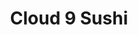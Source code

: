 ---
layout: place
title: Cloud 9 Sushi
permalink: /ohio/cincinnati/cloud-9-sushi.html
stateAbbr: OH
stateName: Ohio
cityName: Cincinnati
seo:
  type: restaurant
  links: https://c9sushi.com/
place_id: ChIJU725to2tQYgR4REZO31T0gE
photos:
  - name: >-
      places/ChIJU725to2tQYgR4REZO31T0gE/photos/AeeoHcIIZoZwKtSEaTzszFFGn9rPt-lU-_Y_ChsNCtVDmpFtZrTC1OgQDC5P5-KJUHxPJupxJbalFNWpburI9naO6PvMUrIde1BzX4w4RsaiERxcQDerez6pRUSOhuzZyNvCWM07q40Yju8HyUhMxTshHTuNIOAsc_xe73YSNGUHFek4PtfU-MpfugYpX-691YR6aBg4DX7pkps10xj0Vv6Nj4fICeLjBaSDEI_ht9MqjV35WpZq6oLTASgTaAFYfaLW8eWjOJOtv_gGhk-hNMYJNs01sGG7VhZGaMsucfzVphIbVhP4Oqna_o80eUBiYBo3i2Et5huVRvX9yE5OxHyAebF5y5nG5NwvFrggrkxj115ARSjZS33AX9aqnVLx0JUSlY_xui-kUlbLNBXVuSZ_taG1K9A196whEtsePTEWGxU
    widthPx: 4032
    heightPx: 3024
    authorAttributions:
      - displayName: Aubrey Backscheider
        uri: https://maps.google.com/maps/contrib/101547607260385954606
        photoUri: >-
          https://lh3.googleusercontent.com/a-/ALV-UjXjnnD7WhqArYVU1k0M1rJWG6fn2xGg_aZjqr955Y_BZm4bIgLo-Q=s100-p-k-no-mo
    flagContentUri: >-
      https://www.google.com/local/imagery/report/?cb_client=maps_api_places.places_api&image_key=!1e10!2sCIHM0ogKEICAgICk6O_nfQ&hl=en-US
    googleMapsUri: >-
      https://www.google.com/maps/place//data=!3m4!1e2!3m2!1sCIHM0ogKEICAgICk6O_nfQ!2e10!4m2!3m1!1s0x8841ad8db6b9bd53:0x1d2537d3b1911e1
  - name: >-
      places/ChIJU725to2tQYgR4REZO31T0gE/photos/AeeoHcKAhiamSfvUeM5B3_kQRTBks_91bowymMa4mAFqiihmktdUZwgkkZB4RRabEQJg8KyoWfOKMhBYry5zzZ9-eVYNKwKfSqn4WmLLZ-rquHp3Pi6OfZllliego2_mXPNwgAoMVRp0ED5B46uYKNiS7Ds8H1vk_3Y4IcZDxzd1Z9Ph1g_Hky4-6S8pDYzZMy0eAWcNeyksf1_76A3SvrIU1pB0-s9tRJAhSmqh5TNiSF2UpYHQr2K1vhVX4wqxXXgZUpCH6EezgQJEWPmesRZMKDt0Sl_PGRvu-nBgqIaCluLwVoqEcTn4LTlU2sAz4wBFW5H22plVU3o-HXR7OFGeZoYfJV6qtohjFCznkssmZaSjjj0bKaD_c3nawjCRj_fEzeOQUkybM28QRte4LGh_GWSBoKAOphQKqBmL2YPf5gIYMZBo
    widthPx: 3870
    heightPx: 3553
    authorAttributions:
      - displayName: Mitchel Cabanas
        uri: https://maps.google.com/maps/contrib/114772932212959033238
        photoUri: >-
          https://lh3.googleusercontent.com/a/ACg8ocJN0v5fPuNT9OilnS9IvDEAAHbgcVlRNyF90GWznD1wpgGbHw=s100-p-k-no-mo
    flagContentUri: >-
      https://www.google.com/local/imagery/report/?cb_client=maps_api_places.places_api&image_key=!1e10!2sCIHM0ogKEICAgIDb38CemQE&hl=en-US
    googleMapsUri: >-
      https://www.google.com/maps/place//data=!3m4!1e2!3m2!1sCIHM0ogKEICAgIDb38CemQE!2e10!4m2!3m1!1s0x8841ad8db6b9bd53:0x1d2537d3b1911e1
  - name: >-
      places/ChIJU725to2tQYgR4REZO31T0gE/photos/AeeoHcI8Jme20qu58fYNqSgaSemD2FxmqT8iUpnMLK7U98jNZWsgn7hSAgR2Ub6n20vvA0sq3qXBGsIkIOGprpzpngXN3UkbwIEdN_47GK-dy1uLmZ02upKtcj2oNExKRq8QTL8SQO_gMLvaWQHl8WbQ-eHIHyCAeC2AC0XyYeIcKHvebm_lV-moM6ljtZSozsBthg7OtJbb13kN6Vq0QzzN3rxLZCjEjSbU4Xil-ndLfQ3DpKIDg3N9SEUU_6OjhXreOosMr6TRabOR7cqCfIxDEaYk11dpbY73r1TfEYRE-_Y_qCWT4pQFf4T6JW1ZraDN-ygRCti7JzyCTZnSlSLWh18VWlW0tv4gr-fAcO3hv7shH8T62Pxk4gdxYynh73BTMrffKr1zj1F9yBwh-XHqEtH5bW09Gq5sqx3149s0mTYN2YE
    widthPx: 4800
    heightPx: 3600
    authorAttributions:
      - displayName: Jerome Gunn
        uri: https://maps.google.com/maps/contrib/110216338512178527115
        photoUri: >-
          https://lh3.googleusercontent.com/a-/ALV-UjUJYvxUV4oSYbNufe_7o00xV5F5Gekqqq1Xd921-s_n8rz8Qa_W=s100-p-k-no-mo
    flagContentUri: >-
      https://www.google.com/local/imagery/report/?cb_client=maps_api_places.places_api&image_key=!1e10!2sCIHM0ogKEICAgIC2yauMmQE&hl=en-US
    googleMapsUri: >-
      https://www.google.com/maps/place//data=!3m4!1e2!3m2!1sCIHM0ogKEICAgIC2yauMmQE!2e10!4m2!3m1!1s0x8841ad8db6b9bd53:0x1d2537d3b1911e1
  - name: >-
      places/ChIJU725to2tQYgR4REZO31T0gE/photos/AeeoHcIgWAV88QMXR1SRSlUX_4W3h_U5HMA3j4LSZsWptE8g6eb7re_MYlDuS8_0M2Z2clkNWG3cUJb-JLyeCndT_PhcLHgtSIDAxfq0BwiVFeR7nMPJblCJVn6TEQh5xdUWh5sZDEF5TWRiCX8t7YKnxIrhyyGtKanV0IG5zSMuEAH3G-h2Fi45LvH7zeQRdo1od1NDJtGSnWPsGnvSyIyhGNBHLwHhE7peslHNkxRltxrmcj0cpZoWQbEeTcG0TXNm6_DzE3QH4KJ6unqop-VZZbqdgwpb6jyXyElJTfXVR6IyLxj_j5TNZe9Ja90Lk3GWWZEpW9dMyFF9M5i0Hy8aU6-0JYCHcfDWJtiU0rPZyMbw9lA7s0xD8KAHPVMo_GSSLLz4ZBXMYYkZwdq8jm-WQ2vEre4YHg4a4rmD19-FsgmnqA
    widthPx: 3024
    heightPx: 4032
    authorAttributions:
      - displayName: T S
        uri: https://maps.google.com/maps/contrib/106343283842273929658
        photoUri: >-
          https://lh3.googleusercontent.com/a/ACg8ocJClU3WurSCGV-iS7Vc7h31guuhF02c-RF8gKswDBRkwu8lm-Q=s100-p-k-no-mo
    flagContentUri: >-
      https://www.google.com/local/imagery/report/?cb_client=maps_api_places.places_api&image_key=!1e10!2sCIHM0ogKEICAgICelOWKJg&hl=en-US
    googleMapsUri: >-
      https://www.google.com/maps/place//data=!3m4!1e2!3m2!1sCIHM0ogKEICAgICelOWKJg!2e10!4m2!3m1!1s0x8841ad8db6b9bd53:0x1d2537d3b1911e1
  - name: >-
      places/ChIJU725to2tQYgR4REZO31T0gE/photos/AeeoHcKDA2QpEDvoJR6keM9TxH3SEMUB-Q8qAlTypXVD2SQzMrioB_RwdRDL7jNjzdAZDCKPatA7XEXq4vFnglf6b6KetBNcPj-1w5o_ZUGAB8YM8tAJZIEYz9_3ZiDCJ-xoD9TGHmbRbGqnfJEunIiQgU5DzYd2-q0SblOgAW8cSrZaQpM3vj42vHGpDHr83HVqzQufLE6mVjviycwSKryCnCVG9qt-5J-fFfebytFwaiuLfi1KdfD_1_srlC10Z8pAvLhwbN-2Gtwvc4V3AKYVnh_iMr11x50W9mkZ8BWnLo66BykMPwaV9v8ZQRbtyAtqd1B_97a70dqP0_NAXWgcyxwMSrU_bsDkHII6Omlnnlr51VW1cC2LMX58CpdbguDzSAC3epWRdFHzR3w3k0hvmhaYVjebUNcES1U7FJgSt4-K2NAC
    widthPx: 1500
    heightPx: 2000
    authorAttributions:
      - displayName: Racheal Dunn
        uri: https://maps.google.com/maps/contrib/113481361240700895553
        photoUri: >-
          https://lh3.googleusercontent.com/a-/ALV-UjU-Bb29Djx_uFYD_fKE7Ztvecq3f2wcNcyaplfRY_CQHO_FtCM=s100-p-k-no-mo
    flagContentUri: >-
      https://www.google.com/local/imagery/report/?cb_client=maps_api_places.places_api&image_key=!1e10!2sCIHM0ogKEICAgIC5w8yplAE&hl=en-US
    googleMapsUri: >-
      https://www.google.com/maps/place//data=!3m4!1e2!3m2!1sCIHM0ogKEICAgIC5w8yplAE!2e10!4m2!3m1!1s0x8841ad8db6b9bd53:0x1d2537d3b1911e1
  - name: >-
      places/ChIJU725to2tQYgR4REZO31T0gE/photos/AeeoHcIykUHlFK3JoBcHfolLQn30LbW47Jupwb6UsPAaaff0r4tHfUoB40G5zmAMxjsF80hD-dmOGdCSPVTDYqNXwlTesHBUGNcB3WX8C_-Gd0I82AS7zL7mI5YjFge1vLuNp4Z2gfapGGQO_NiY5_G5WrDW6UEwzx1R3vjUniOgxL9W0q1wsJTKrjDqyo2pZhDd4Zwx0iKDaLmp3EQNKOTTMokhsAVv3yWsEIO_YsW48vd3nmLyyn7kx5heeAff_sWJXcmTmwD0K8I3qO7WjYuKJ0IKN5Dh_ZfGqXO8wPuvZe-LLPT-ZhZmTKcNn7jFwdBNFWR666zxADn8xMTi3bl37W7P51E0F6Hx9EDsyhNPanwzZ3dlTl1QizFQz-KIvSL7j4ttl4Y5ThkGOvsYoNwARPtLYqDChqmbUCvRZmu1BIwGj04
    widthPx: 4032
    heightPx: 2268
    authorAttributions:
      - displayName: James Watson
        uri: https://maps.google.com/maps/contrib/109351118243152244195
        photoUri: >-
          https://lh3.googleusercontent.com/a/ACg8ocL_Vb3GTzZSBNJfHcP9_UssIyiTPV9Knp81cUyJf_47Bdntlg=s100-p-k-no-mo
    flagContentUri: >-
      https://www.google.com/local/imagery/report/?cb_client=maps_api_places.places_api&image_key=!1e10!2sCIHM0ogKEICAgIC_9ubejgE&hl=en-US
    googleMapsUri: >-
      https://www.google.com/maps/place//data=!3m4!1e2!3m2!1sCIHM0ogKEICAgIC_9ubejgE!2e10!4m2!3m1!1s0x8841ad8db6b9bd53:0x1d2537d3b1911e1
  - name: >-
      places/ChIJU725to2tQYgR4REZO31T0gE/photos/AeeoHcJfhBMsRUlarBeJDp3qAQLH_QLuq8HtOHUZz4zSWZozdFBKmf6b356h1F16HaZ3KRnQiJ4zpkOqW6fadWvACkxhxCasxusvZarIHQsxSOIbvh1BFypPXi7IFjFwTGXzaXs9_2FkwB39LGg12AU2OxgGIYmlGpWLM6E_7AeZaM44rDU8ab5sM7FHTXO3FCu3OKMyl78pvHJhZMWxOHnA2z-zm_esIbvAKmZXjITalB_nooO5O6m8QhmxRU_DO83DqDlw1z2veUNKnXbBTJmVfPtbxmi20mSGHz-7_ZBeMiHiqROx26s0DqLbnU_O2gSFge8Mr5fgugk84Uh5YOfjyKW5g_JfAz78Z5wQwOwGZq3fskKLL1r9tYDwDIfdUhZGws7eY-hzWR3N2eGhQcNUGGV6omuNGGvRozBg3WY77HgSP9pl
    widthPx: 4032
    heightPx: 3024
    authorAttributions:
      - displayName: Rakshit Chandrahasa
        uri: https://maps.google.com/maps/contrib/104876105331975429024
        photoUri: >-
          https://lh3.googleusercontent.com/a-/ALV-UjUvu4S4PDaR27CiKpsTmiQF4UPz-EZ243mJbNMw1aNT1-ZTPveB8w=s100-p-k-no-mo
    flagContentUri: >-
      https://www.google.com/local/imagery/report/?cb_client=maps_api_places.places_api&image_key=!1e10!2sCIHM0ogKEICAgICEncb76gE&hl=en-US
    googleMapsUri: >-
      https://www.google.com/maps/place//data=!3m4!1e2!3m2!1sCIHM0ogKEICAgICEncb76gE!2e10!4m2!3m1!1s0x8841ad8db6b9bd53:0x1d2537d3b1911e1
  - name: >-
      places/ChIJU725to2tQYgR4REZO31T0gE/photos/AeeoHcIcCoJXzuOxNs_4njT6joiCLeum-XP3-E6uQU-zj7B0cBNEaPid6FZ_tWOtHmXt6RyMlpd6QdXzMgLkT2w4m4z5-UQBsn91hT5M6mKo8BrCeoLAjTren_RA8Jece3Sl9FxI62x_plhYW7FFLNJ2hsnpfVHdkhej-Gst304Fh-j7iZ_L0ctQrRicsr4dnKDUHG4gOgGxCTlSvIGyxGZ1MHwkyWlaknqJId_bsM0BdBrDcno7doqRyX07wC3H43cN_FS8ZZotaQMDqJbNVfQkONq3yN9wnPDB18NJhXPnarcI8wLPtEnsTbG5XCntHGY2zG0Lq46FBD6QqPeJZ_I6D4GplpoHXfZXZA4hP6v0BkWlEu0wxBSm-XLfl5HD_SwAHDhGKGN_fr0dy5Tsq2H58LJLQUaq26L6XRab0WJgKqFkSA
    widthPx: 3024
    heightPx: 4032
    authorAttributions:
      - displayName: Aristeo Vigueras Castillo
        uri: https://maps.google.com/maps/contrib/112440122113254785608
        photoUri: >-
          https://lh3.googleusercontent.com/a-/ALV-UjU7GKG9QI2QiHdMlT2hdGqs-R3_NGdCebgUC6I33-9avoZGVNc14A=s100-p-k-no-mo
    flagContentUri: >-
      https://www.google.com/local/imagery/report/?cb_client=maps_api_places.places_api&image_key=!1e10!2sCIHM0ogKEICAgIDEo9D0DA&hl=en-US
    googleMapsUri: >-
      https://www.google.com/maps/place//data=!3m4!1e2!3m2!1sCIHM0ogKEICAgIDEo9D0DA!2e10!4m2!3m1!1s0x8841ad8db6b9bd53:0x1d2537d3b1911e1
  - name: >-
      places/ChIJU725to2tQYgR4REZO31T0gE/photos/AeeoHcLH_1aHIeTn3OcWOhfpgn6ka-gX2k9r2Za3aYd3xh-uIs1Fh-QZqDixehjMzeODCZIfSfHNacvr-GL4SiNiNgHpag2Ks2v9kpbZX52PfTriE_a9k-SArbsXa4W2-w1BYIKtJ8FdGOjrD-f1aUrRLgQ7-SGvAOWqZo0X_H_AOKGrSGodGcS6Z-N7LtxtXh2XjLMqdIsFgcIDblYzDsTxTscMx8MmHarxeaC3xcGWsW52jeZEPcHgql0LKdHqGrtVj8UE_qw5kOwK7tcDwHVMC5TqEHaKEfllqkhswUP7zLNq8fDOwpknCspuhM1VvxbJ0U84k_ng6dQ6d6HPViyu1iA6UxKEMZiL1b2iHYkLkXLoFXr9Ynbv6nqAWMnmEeg-reg1N274_hiZYjFODsAKeh078bhVMSSK3JAwi0B-OnQ
    widthPx: 3000
    heightPx: 4000
    authorAttributions:
      - displayName: Matthew Robinson
        uri: https://maps.google.com/maps/contrib/115837073952121229396
        photoUri: >-
          https://lh3.googleusercontent.com/a-/ALV-UjVt5ZqkAQY6zHSNduwTRmpvrSTLDMuFpJVFhvNOMJBd9-akkcyr=s100-p-k-no-mo
    flagContentUri: >-
      https://www.google.com/local/imagery/report/?cb_client=maps_api_places.places_api&image_key=!1e10!2sCIHM0ogKEICAgICC6JyGKA&hl=en-US
    googleMapsUri: >-
      https://www.google.com/maps/place//data=!3m4!1e2!3m2!1sCIHM0ogKEICAgICC6JyGKA!2e10!4m2!3m1!1s0x8841ad8db6b9bd53:0x1d2537d3b1911e1
  - name: >-
      places/ChIJU725to2tQYgR4REZO31T0gE/photos/AeeoHcKTsvYHzls0BPzWrpiNYD6I1oxFSoPP3WcXENtKafJhW3IUCU8iu1C4irdzI9zw_MqX4z9BIHgtDeH9A12vt-c2xVs2HRwKMzy-JCg7e6Z-Yhkrozbzf5mURpDax_MuK70lfRDrDXmzzOHN_iurXJ5yZFHicBOJHicno1K7_w9kSh7EyT6ZvMaDzqvCPl40JfJkXMTsbDMiaeO-o-Jr9E-JjKg6CR8tz37CNbvSrlM-EU9_quHyJ9lppcdScZWiaE3iTOaiZRVqCStM1GKzJp7nfpra6BQovRzSelKikCD2WwmmTGEgf-izPa-6pjm4kDFbG-TjyI47UQQB14fcZXlHFZ5lx3keR4NfFAPty7KxOpocJbnKi2Jrcf-WWDiOmYT2glSQ6uqxJC_j7qyFmuk21HeMsN8sY4ouypSjoLs
    widthPx: 3024
    heightPx: 4032
    authorAttributions:
      - displayName: Sarah Elizabeth Trentman
        uri: https://maps.google.com/maps/contrib/116285983753884940023
        photoUri: >-
          https://lh3.googleusercontent.com/a-/ALV-UjVBhCB2O5nEWH658Ta9821EjaBfh_yVemtnssx_If-k1Q2r52VGcw=s100-p-k-no-mo
    flagContentUri: >-
      https://www.google.com/local/imagery/report/?cb_client=maps_api_places.places_api&image_key=!1e10!2sCIHM0ogKEICAgICskOPsbw&hl=en-US
    googleMapsUri: >-
      https://www.google.com/maps/place//data=!3m4!1e2!3m2!1sCIHM0ogKEICAgICskOPsbw!2e10!4m2!3m1!1s0x8841ad8db6b9bd53:0x1d2537d3b1911e1
address: 1018 Delta Ave, Cincinnati, OH 45208, USA
street: 1018 Delta Ave
city: Cincinnati
state: OH
zip: '45208'
country: USA
neighborhood: Mount Lookout
latitude: '39.129014'
longitude: '-84.429974'
accessibility_options:
  wheelchairAccessibleParking: true
  wheelchairAccessibleSeating: true
business_status: OPERATIONAL
name: Cloud 9 Sushi
google_maps_links:
  directionsUri: >-
    https://www.google.com/maps/dir//''/data=!4m7!4m6!1m1!4e2!1m2!1m1!1s0x8841ad8db6b9bd53:0x1d2537d3b1911e1!3e0
  placeUri: https://maps.google.com/?cid=131259136474681825
  writeAReviewUri: >-
    https://www.google.com/maps/place//data=!4m3!3m2!1s0x8841ad8db6b9bd53:0x1d2537d3b1911e1!12e1
  reviewsUri: >-
    https://www.google.com/maps/place//data=!4m4!3m3!1s0x8841ad8db6b9bd53:0x1d2537d3b1911e1!9m1!1b1
  photosUri: >-
    https://www.google.com/maps/place//data=!4m3!3m2!1s0x8841ad8db6b9bd53:0x1d2537d3b1911e1!10e5
primary_type: Sushi Restaurant
opening_hours:
  openNow: true
  periods:
    - open:
        day: 0
        hour: 12
        minute: 0
      close:
        day: 1
        hour: 2
        minute: 0
    - open:
        day: 1
        hour: 17
        minute: 0
      close:
        day: 2
        hour: 2
        minute: 0
    - open:
        day: 2
        hour: 17
        minute: 0
      close:
        day: 3
        hour: 2
        minute: 0
    - open:
        day: 3
        hour: 17
        minute: 0
      close:
        day: 4
        hour: 2
        minute: 0
    - open:
        day: 4
        hour: 17
        minute: 0
      close:
        day: 5
        hour: 2
        minute: 0
    - open:
        day: 5
        hour: 11
        minute: 30
      close:
        day: 6
        hour: 2
        minute: 0
    - open:
        day: 6
        hour: 11
        minute: 30
      close:
        day: 0
        hour: 2
        minute: 0
  weekdayDescriptions:
    - 'Monday: 5:00 PM – 2:00 AM'
    - 'Tuesday: 5:00 PM – 2:00 AM'
    - 'Wednesday: 5:00 PM – 2:00 AM'
    - 'Thursday: 5:00 PM – 2:00 AM'
    - 'Friday: 11:30 AM – 2:00 AM'
    - 'Saturday: 11:30 AM – 2:00 AM'
    - 'Sunday: 12:00 PM – 2:00 AM'
  nextCloseTime: '2025-05-04T06:00:00Z'
secondary_opening_hours:
  regular:
    weekdayDescriptions: null
    type: null
  current:
    weekdayDescriptions: null
    type: null
phone: (513) 533-9218
price_level: PRICE_LEVEL_MODERATE
price_range: $10 &ndash; $20
rating: '4.4'
rating_count: 1545
website: https://c9sushi.com/
description: >-
  Discover Cloud 9 Sushi in Cincinnati$$$Cloud 9 Sushi in Cincinnati, OH, stands
  out as a vibrant sushi destination known for its diverse selection of fresh
  rolls and innovative flavors. This spot caters to late-night cravings with an
  array of creative options, including crispy fried varieties and flavorful
  Thai-inspired dishes like pad Thai, making it a go-to for those seeking
  variety after hours. Nestled in a welcoming neighborhood, the restaurant
  offers accessible seating and a relaxed atmosphere that enhances the dining
  experience. With extended hours into the early morning, it's ideal for casual
  meals or gatherings, appealing to anyone exploring top sushi spots in the
  area.
generative_summary: >-
  Discover Cloud 9 Sushi in Cincinnati$$$Cloud 9 Sushi in Cincinnati, OH, stands
  out as a vibrant sushi destination known for its diverse selection of fresh
  rolls and innovative flavors. This spot caters to late-night cravings with an
  array of creative options, including crispy fried varieties and flavorful
  Thai-inspired dishes like pad Thai, making it a go-to for those seeking
  variety after hours. Nestled in a welcoming neighborhood, the restaurant
  offers accessible seating and a relaxed atmosphere that enhances the dining
  experience. With extended hours into the early morning, it's ideal for casual
  meals or gatherings, appealing to anyone exploring top sushi spots in the
  area.
generative_disclosure: Summarized by AI using the Grok-3-Mini model.
reviews: null
review_summary: >-
  What Visitors Are Buzzing About$$$Visitors to this Cincinnati sushi favorite
  often rave about the consistently fresh and creative dishes that keep them
  coming back for more. Many appreciate the flavorful rolls and unique twists
  like fried options, noting that the overall experience feels satisfying and
  well worth the visit. While some mention wait times during peak hours, the
  general consensus highlights the friendly vibe and solid value for the price,
  making it a reliable choice for groups or solo diners. Overall, folks seem to
  enjoy the welcoming setting and tasty selections, positioning it as one of the
  better sushi places around for anyone searching locally. With its strong
  ratings, it's clear this spot delivers a positive experience that leaves
  people eager to return.
review_disclosure: Summarized by AI using the Grok-3-Mini model.
parking_options: null
payment_options: null
allow_dogs: null
curbside_pickup: null
delivery: null
dine_in: null
good_for_children: null
good_for_groups: null
good_for_sports: null
live_music: null
menu_for_children: null
outdoor_seating: null
reservable: null
restroom: null
serves_beer: null
serves_breakfast: null
serves_brunch: null
serves_cocktails: null
serves_coffee: null
serves_dinner: null
serves_dessert: null
serves_lunch: null
serves_vegetarian_food: null
serves_wine: null
takeout: null
update_category: enterprise
places_description: null

---
